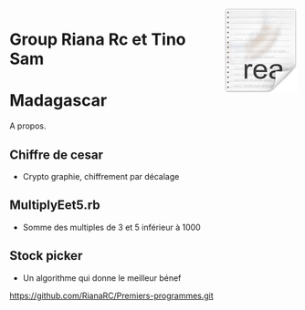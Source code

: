 <img src="icon.png" align="right" />

# Group Riana Rc et Tino Sam
# Madagascar
> 

A propos.
## Chiffre de cesar
- Crypto graphie, chiffrement par décalage 

## MultiplyEet5.rb
- Somme des multiples de 3 et 5 inférieur à 1000

## Stock picker

- Un algorithme qui donne le meilleur bénef

https://github.com/RianaRC/Premiers-programmes.git


